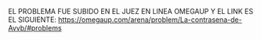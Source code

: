 EL PROBLEMA FUE SUBIDO EN EL JUEZ EN LINEA OMEGAUP Y EL LINK ES EL SIGUIENTE: https://omegaup.com/arena/problem/La-contrasena-de-Avvb/#problems
